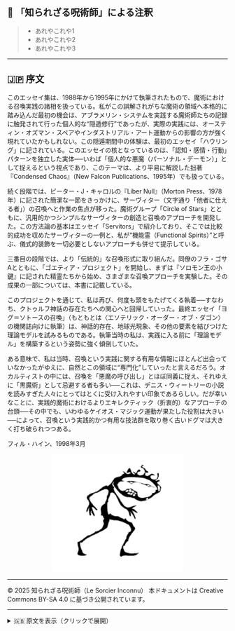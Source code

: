 ## 🐌 「知られざる呪術師」による注釈

>- あれやこれや1
>- あれやこれや2
>- あれやこれや3

---

## 🇯🇵 序文

このエッセイ集は、1988年から1995年にかけて執筆されたもので、魔術における召喚実践の諸相を扱っている。私がこの誤解されがちな魔術の領域へ本格的に踏み込んだ最初の機会は、アブラメリン・システムを実践する魔術師たちの記録に触発されて行った個人的な“隠遁修行”であったが、実際の実践には、オースティン・オズマン・スペアやインダストリアル・アート運動からの影響の方が強く現れていたかもしれない。この隠遁期間中の体験は、最初のエッセイ「ハウリング」に記されている。このエッセイの核となっているのは、「認知・感情・行動」パターンを独立した実体──いわば「個人的な悪魔（パーソナル・デーモン）」として捉えるという視点であり、このテーマは、より平易に解説した拙著『Condensed Chaos』（New Falcon Publications、1995年）でも扱っている。

続く段階では、ピーター・J・キャロルの『Liber Null』（Morton Press、1978年）に記された簡潔な一節をきっかけに、サーヴィター（文字通り「他者に仕える者」）の召喚へと作業の焦点が移った。魔術グループ「Circle of Stars」とともに、汎用的かつシンプルなサーヴィターの創造と召喚のアプローチを開発した。この方法論の基本はエッセイ「Servitors」で紹介しており、そこでは比較的成功を収めたサーヴィターの一例と、私が“機能霊（Functional Spirits）”と呼ぶ、儀式的装飾を一切必要としないアプローチも併せて提示している。

三番目の段階では、より「伝統的」な召喚形式に取り組んだ。同僚のフラ・ゴサAとともに、「ゴエティア・プロジェクト」を開始し、まずは『ソロモン王の小鍵』に記された精霊たちから始め、さまざまな召喚アプローチを実験した。その成果の一部については、本書に記載している。

このプロジェクトを通じて、私は再び、何度も頭をもたげてくる執着──すなわち、クトゥルフ神話の存在たちへの関心へと回帰していった。最終エッセイ「ヨグ＝ソトースの召喚」（もともとは〈エソテリック・オーダー・オブ・ダゴン〉の機関誌向けに執筆）は、神話的存在、地球光現象、その他の要素を結びつけた理論モデルを試みるものである。執筆当時の私は、実践に入る前に「理論モデル」を構築するという姿勢に強く傾倒していた。

ある意味で、私は当時、召喚という実践に関する有用な情報にほとんど出会っていなかったがゆえに、自然とこの領域に“専門化”していったと言えるだろう。オカルティストの中には、召喚を「悪魔の呼び出し」とほぼ同義に捉え、それゆえに「黒魔術」として忌避する者も多い──これは、デニス・ウィートリーの小説を読みすぎた人々にとってはとくに受け入れやすい印象であるらしい。だが幸いなことに、実践的魔術におけるよりエキレクティック（折衷的）なアプローチの台頭──その中でも、いわゆるケイオス・マジック運動が果たした役割は大きい──によって、召喚という実践的かつ有用な技法群を取り巻く古いドグマは大きく打ち破られつつある。

フィル・ハイン、1998年3月

<div align="center">
  <img src="hine_evocation_pic_001.png" width="300">
</div>

---

© 2025 知られざる呪術師（Le Sorcier Inconnu）
本ドキュメントは Creative Commons BY-SA 4.0 に基づき公開されています。

---

<details>
  
<summary>🇬🇧 原文を表示（クリックで展開）</summary>

```markdown

🇬🇧 INTRODUCTION

This collection of essays, written between 1988-95, deals with aspects of the practice of magical evocation. My first lengthy foray into this much-misunderstood aspect of magic was a personal magical retirement inspired by accounts of magicians working the Abra-melin system, but perhaps more influenced in execution by the work of Austin Osman Spare and the Industrial art movement. My experiences in this retirement are recounted in the first essay, Howling. At the core of this essay is the identification of cognitive-emotional-behavioural constructsas discrete entities - Personal Demons, if you will - a subject which I have dealt with in more user-friendly detail in Condensed Chaos (New Falcon Publications, 1995). The next phase of work concerned the evocation of Servitors (lit: a person who serves another), prompted by a brief paragraph in Peter J. Carroll’s book, *Liber Null* (Morton Press, 1978). Working with the magical group, Circle of Stars, I developed a simple, generic approach to creating and evoking magical servitors. The basics of this approach are presented in the *Servitors* essay, followed by both an example of a rather successful servitor, and an approach to what I have chosen to call “Functional Spirits” which requires no ritual trappings whatsoever. The third phase of work concerned the more “traditional” forms of evocation. Together with a colleague, Fra. GosaA, I embarked on a “Goetia Project” — the aim being to experiment with various approaches to the evocation of spirits, beginning with the *Lesser Key of Solomon the King*. Some observations on our results with the entities of the *Lesser Key of Solomon* are enclosed.

During this project, I found my interests returning to a recurrent obsession - the entities of the Cthulhu Mythos. The final essay, Evoking Yog-Sothoth, (originally written for the journal of the Esoteric Order of Dagon) is an attempt to pull together a theoretical model relating to mythos entities, earth lights, and other factors. At the time of writing this, I was very much into creating 'theoretical models' prior to embarking on practical projects.

In a way, I was prompted to 'specialise' in methods of Evocation by virtue of the fact that at the time, I hadn't encountered much in the way of useful information concerning this magical practice. In the minds of some occultists, evocation seems inextricably linked with 'calling up demons' and the notion that it constitutes 'black magic' - a notion much in favour with those who have been exposed to too many Dennis Wheatley novels! Fortunately, the rise of a more eclectic approach to practical magic, in which I feel the so-called Chaos Magic movement has palyed a significant part, has done much to banish the old dogmas surrounding what is after all, a very practical and useful set of magical techniques.

Phil Hine, March 1998

</details>

---
